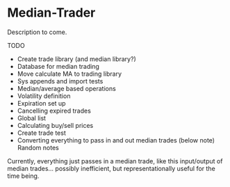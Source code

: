 # Median-Trader

Description to come.

TODO
* Create trade library (and median library?)
* Database for median trading
* Move calculate MA to trading library
* Sys appends and import tests
* Median/average based operations
* Volatility definition
* Expiration set up
* Cancelling expired trades
* Global list
* Calculating buy/sell prices
* Create trade test
* Converting everything to pass in and out median trades (below note)
Random notes

Currently, everything just passes in a median trade, like this input/output of median trades... possibly inefficient, but representationally useful for the time being.
